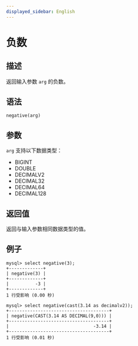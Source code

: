 ```yaml
---
displayed_sidebar: English
---
```


# 负数

## 描述

返回输入参数 `arg` 的负数。

## 语法

```Plain
negative(arg)
```

## 参数

`arg` 支持以下数据类型：

- BIGINT
- DOUBLE
- DECIMALV2
- DECIMAL32
- DECIMAL64
- DECIMAL128

## 返回值

返回与输入参数相同数据类型的值。

## 例子

```Plain
mysql> select negative(3);
+-------------+
| negative(3) |
+-------------+
|          -3 |
+-------------+
1 行受影响 (0.00 秒)

mysql> select negative(cast(3.14 as decimalv2));
+--------------------------------------+
| negative(CAST(3.14 AS DECIMAL(9,0))) |
+--------------------------------------+
|                                -3.14 |
+--------------------------------------+
1 行受影响 (0.01 秒)